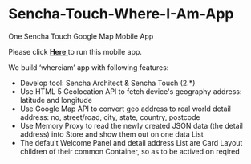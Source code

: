 Sencha-Touch-Where-I-Am-App
===========================

One Sencha Touch Google Map Mobile App

Please click <a href="http://demo.ebizdesigner.com/whereiam" target="_blank"> <b>Here</b> </a> to run this mobile app.


We build ‘whereiam’ app with following features: 
- Develop tool: Sencha Architect & Sencha Touch (2.*)
- Use HTML 5 Geolocation API to fetch device's geography address: latitude and longitude
- Use Google Map API to convert geo address to real world detail address: no, street/road, city, state, country, postcode
- Use Memory Proxy to read the newly created JSON data (the detail address) into Store and show them out on one data List
- The default Welcome Panel and detail address List are Card Layout children of their common Container, so as to be actived on reqired

